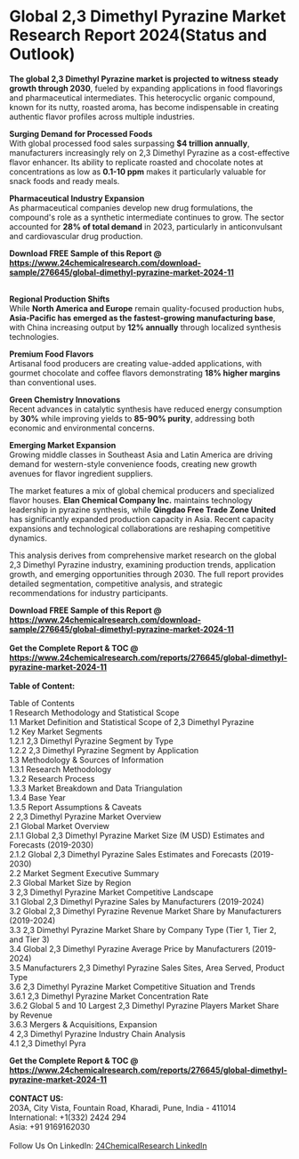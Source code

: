 <h1>Global 2,3 Dimethyl Pyrazine Market Research Report 2024(Status and Outlook)</h1><p><strong>The global 2,3 Dimethyl Pyrazine market is projected to witness steady growth through 2030</strong>, fueled by expanding applications in food flavorings and pharmaceutical intermediates. This heterocyclic organic compound, known for its nutty, roasted aroma, has become indispensable in creating authentic flavor profiles across multiple industries.</p><p><strong>Surging Demand for Processed Foods</strong><br>
With global processed food sales surpassing <strong>$4 trillion annually</strong>, manufacturers increasingly rely on 2,3 Dimethyl Pyrazine as a cost-effective flavor enhancer. Its ability to replicate roasted and chocolate notes at concentrations as low as <strong>0.1-10 ppm</strong> makes it particularly valuable for snack foods and ready meals.</p><p><strong>Pharmaceutical Industry Expansion</strong><br>
As pharmaceutical companies develop new drug formulations, the compound's role as a synthetic intermediate continues to grow. The sector accounted for <strong>28% of total demand</strong> in 2023, particularly in anticonvulsant and cardiovascular drug production.</p><div><b>Download FREE Sample of this Report @ 
            <a href="https://www.24chemicalresearch.com/download-sample/276645/global-dimethyl-pyrazine-market-2024-11">
            https://www.24chemicalresearch.com/download-sample/276645/global-dimethyl-pyrazine-market-2024-11</a></b></div><br><p><strong>Regional Production Shifts</strong><br>
While <strong>North America and Europe</strong> remain quality-focused production hubs, <strong>Asia-Pacific has emerged as the fastest-growing manufacturing base</strong>, with China increasing output by <strong>12% annually</strong> through localized synthesis technologies.</p><p><strong>Premium Food Flavors</strong><br>
Artisanal food producers are creating value-added applications, with gourmet chocolate and coffee flavors demonstrating <strong>18% higher margins</strong> than conventional uses.</p><p><strong>Green Chemistry Innovations</strong><br>
Recent advances in catalytic synthesis have reduced energy consumption by <strong>30%</strong> while improving yields to <strong>85-90% purity</strong>, addressing both economic and environmental concerns.</p><p><strong>Emerging Market Expansion</strong><br>
Growing middle classes in Southeast Asia and Latin America are driving demand for western-style convenience foods, creating new growth avenues for flavor ingredient suppliers.</p><p>The market features a mix of global chemical producers and specialized flavor houses. <strong>Elan Chemical Company Inc.</strong> maintains technology leadership in pyrazine synthesis, while <strong>Qingdao Free Trade Zone United</strong> has significantly expanded production capacity in Asia. Recent capacity expansions and technological collaborations are reshaping competitive dynamics.</p><p>This analysis derives from comprehensive market research on the global 2,3 Dimethyl Pyrazine industry, examining production trends, application growth, and emerging opportunities through 2030. The full report provides detailed segmentation, competitive analysis, and strategic recommendations for industry participants.</p><div><b>Download FREE Sample of this Report @ 
            <a href="https://www.24chemicalresearch.com/download-sample/276645/global-dimethyl-pyrazine-market-2024-11">
            https://www.24chemicalresearch.com/download-sample/276645/global-dimethyl-pyrazine-market-2024-11</a></b></div><br><div><b>Get the Complete Report & TOC @ 
            <a href="https://www.24chemicalresearch.com/reports/276645/global-dimethyl-pyrazine-market-2024-11">
            https://www.24chemicalresearch.com/reports/276645/global-dimethyl-pyrazine-market-2024-11</a></b></div><br>
            <b>Table of Content:</b><p>Table of Contents<br />
1 Research Methodology and Statistical Scope<br />
1.1 Market Definition and Statistical Scope of 2,3 Dimethyl Pyrazine<br />
1.2 Key Market Segments<br />
1.2.1 2,3 Dimethyl Pyrazine Segment by Type<br />
1.2.2 2,3 Dimethyl Pyrazine Segment by Application<br />
1.3 Methodology & Sources of Information<br />
1.3.1 Research Methodology<br />
1.3.2 Research Process<br />
1.3.3 Market Breakdown and Data Triangulation<br />
1.3.4 Base Year<br />
1.3.5 Report Assumptions & Caveats<br />
2 2,3 Dimethyl Pyrazine Market Overview<br />
2.1 Global Market Overview<br />
2.1.1 Global 2,3 Dimethyl Pyrazine Market Size (M USD) Estimates and Forecasts (2019-2030)<br />
2.1.2 Global 2,3 Dimethyl Pyrazine Sales Estimates and Forecasts (2019-2030)<br />
2.2 Market Segment Executive Summary<br />
2.3 Global Market Size by Region<br />
3 2,3 Dimethyl Pyrazine Market Competitive Landscape<br />
3.1 Global 2,3 Dimethyl Pyrazine Sales by Manufacturers (2019-2024)<br />
3.2 Global 2,3 Dimethyl Pyrazine Revenue Market Share by Manufacturers (2019-2024)<br />
3.3 2,3 Dimethyl Pyrazine Market Share by Company Type (Tier 1, Tier 2, and Tier 3)<br />
3.4 Global 2,3 Dimethyl Pyrazine Average Price by Manufacturers (2019-2024)<br />
3.5 Manufacturers 2,3 Dimethyl Pyrazine Sales Sites, Area Served, Product Type<br />
3.6 2,3 Dimethyl Pyrazine Market Competitive Situation and Trends<br />
3.6.1 2,3 Dimethyl Pyrazine Market Concentration Rate<br />
3.6.2 Global 5 and 10 Largest 2,3 Dimethyl Pyrazine Players Market Share by Revenue<br />
3.6.3 Mergers & Acquisitions, Expansion<br />
4 2,3 Dimethyl Pyrazine Industry Chain Analysis<br />
4.1 2,3 Dimethyl Pyra</p><div><b>Get the Complete Report & TOC @ 
            <a href="https://www.24chemicalresearch.com/reports/276645/global-dimethyl-pyrazine-market-2024-11">
            https://www.24chemicalresearch.com/reports/276645/global-dimethyl-pyrazine-market-2024-11</a></b></div><br><b>CONTACT US:</b><br>
            203A, City Vista, Fountain Road, Kharadi, Pune, India - 411014<br>
            International: +1(332) 2424 294<br>
            Asia: +91 9169162030 <br><br>
            Follow Us On LinkedIn: <a href="https://www.linkedin.com/company/24chemicalresearch/">24ChemicalResearch LinkedIn</a>